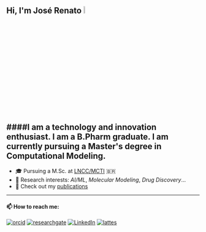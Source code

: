 ## Hi, I'm José Renato <a><img src="https://media.giphy.com/media/hvRJCLFzcasrR4ia7z/giphy.gif" width="7%"></a>
####I am a technology and innovation enthusiast. I am a B.Pharm graduate. I am currently pursuing a Master's degree in **Computational Modeling**.
--- 
- 🎓 Pursuing a M.Sc. at [LNCC/MCTI](http://gmmsb.lncc.br/) 🇧🇷
- 🔎 Research interests: *AI/ML*, *Molecular Modeling*, *Drug Discovery*...
- 📰 Check out my [publications](https://scholar.google.com.br/citations?user=W2eqbxQAAAAJ&hl&sortby=pubdate)
---
#### 📫 How to reach me:

[![orcid](https://img.shields.io/badge/ORCID-A6CE39?style=flat&logo=orcid&logoColor=white)](https://orcid.org/0000-0002-0303-4033) [![researchgate](https://custom-icon-badges.demolab.com/badge/Research_Gate-40BA9B.svg?&style=flat&logo=researchgate-square&logoColor=white)](https://www.researchgate.net/profile/Jose_Renato_Fajardo) [![LinkedIn](https://img.shields.io/badge/LinkedIn-0e76a8?style=flat&logo=linkedin&logoColor=white)](https://www.linkedin.com/in/fajardo-jrd) [![lattes](https://custom-icon-badges.demolab.com/badge/Lattes-005195?style=flat&logo=lattes&logoColor=white)](http://lattes.cnpq.br/9633738434379496)

<!--
Here are some ideas to get you started:

- 🔭 I’m currently working on ...
- 🌱 I’m currently learning ...
- 👯 I’m looking to collaborate on ...
- 🤔 I’m looking for help with ...
- 💬 Ask me about ...
- 📫 How to reach me: ...
- 😄 Pronouns: ...
- ⚡ Fun fact: ...
-->
